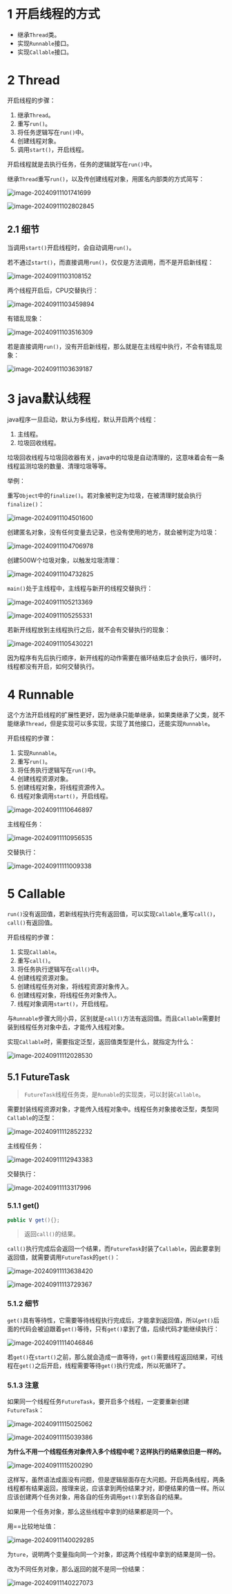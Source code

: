 # 1 开启线程的方式

- 继承`Thread`类。
- 实现`Runnable`接口。
- 实现`Callable`接口。



# 2 Thread

开启线程的步骤：

1. 继承`Thread`。
2. 重写`run()`。
3. 将任务逻辑写在`run()`中。
4. 创建线程对象。
5. 调用`start()`，开启线程。

开启线程就是去执行任务，任务的逻辑就写在`run()`中。

继承`Thread`重写`run()`，以及传创建线程对象，用匿名内部类的方式简写：

![image-20240911101741699](assets/image-20240911101741699.png)

![image-20240911102802845](assets/image-20240911102802845.png)

## 2.1 细节

当调用`start()`开启线程时，会自动调用`run()`。

若不通过`start()`，而直接调用`run()`，仅仅是方法调用，而不是开启新线程：

![image-20240911103108152](assets/image-20240911103108152.png)

两个线程开启后，CPU交替执行：

![image-20240911103459894](assets/image-20240911103459894.png)

有错乱现象：

![image-20240911103516309](assets/image-20240911103516309.png)

若是直接调用`run()`，没有开启新线程，那么就是在主线程中执行，不会有错乱现象：

![image-20240911103639187](assets/image-20240911103639187.png)



# 3 java默认线程

java程序一旦启动，默认为多线程，默认开启两个线程：

1. 主线程。
2. 垃圾回收线程。

垃圾回收线程与垃圾回收器有关，java中的垃圾是自动清理的，这意味着会有一条线程监测垃圾的数量、清理垃圾等等。

举例：

重写`Object`中的`finalize()`。若对象被判定为垃圾，在被清理时就会执行`finalize()`：

![image-20240911104501600](assets/image-20240911104501600.png)

创建匿名对象，没有任何变量去记录，也没有使用的地方，就会被判定为垃圾：

![image-20240911104706978](assets/image-20240911104706978.png)

创建500W个垃圾对象，以触发垃圾清理：

![image-20240911104732825](assets/image-20240911104732825.png)

`main()`处于主线程中，主线程与新开的线程交替执行：

![image-20240911105213369](assets/image-20240911105213369.png)

![image-20240911105255331](assets/image-20240911105255331.png)

若新开线程放到主线程执行之后，就不会有交替执行的现象：

![image-20240911105430221](assets/image-20240911105430221.png)

因为程序有先后执行顺序，新开线程的动作需要在循环结束后才会执行，循环时，线程都没有开启，如何交替执行。



# 4 Runnable

这个方法开启线程的扩展性更好，因为继承只能单继承，如果类继承了父类，就不能继承`Thread`，但是实现可以多实现，实现了其他接口，还能实现`Runnable`。

开启线程的步骤：

1. 实现`Runnable`。
2. 重写`run()`。
3. 将任务执行逻辑写在`run()`中。
4. 创建线程资源对象。
5. 创建线程对象，将线程资源传入。
6. 线程对象调用`start()`，开启线程。

![image-20240911110646897](assets/image-20240911110646897.png)

主线程任务：

![image-20240911110956535](assets/image-20240911110956535.png)

交替执行：

![image-20240911111009338](assets/image-20240911111009338.png)



# 5 Callable

`run()`没有返回值，若新线程执行完有返回值，可以实现`Callable`,重写`call()`，`call()`有返回值。

开启线程的步骤：

1. 实现`Callable`。
2. 重写`call()`。
3. 将任务执行逻辑写在`call()`中。
4. 创建线程资源对象。
5. 创建线程任务对象，将线程资源对象传入。
6. 创建线程对象，将线程任务对象传入。
7. 线程对象调用`start()`，开启线程。

与`Runnable`步骤大同小异，区别就是`call()`方法有返回值。而且`Callable`需要封装到线程任务对象中去，才能传入线程对象。

实现`Callable`时，需要指定泛型，返回值类型是什么，就指定为什么：

![image-20240911112028530](assets/image-20240911112028530.png)

## 5.1 FutureTask

> `FutureTask`线程任务类，是`Runable`的实现类，可以封装`Callable`。

需要封装线程资源对象，才能传入线程对象中。线程任务对象接收泛型，类型同`Callable`的泛型：

![image-20240911112852232](assets/image-20240911112852232.png)

主线程任务：

![image-20240911112943383](assets/image-20240911112943383.png)

交替执行：

![image-20240911113317996](assets/image-20240911113317996.png)

### 5.1.1 get()

```java
public V get(){};
```

> 返回`call()`的结果。

`call()`执行完成后会返回一个结果，而`FutureTask`封装了`Callable`，因此要拿到返回值，就需要调用`FutureTask`的`get()`：

![image-20240911113638420](assets/image-20240911113638420.png)

![image-20240911113729367](assets/image-20240911113729367.png)

### 5.1.2 细节

`get()`具有等待性，它需要等待线程执行完成后，才能拿到返回值，所以`get()`后面的代码会被迫跟着`get()`等待，只有`get()`拿到了值，后续代码才能继续执行：

![image-20240911114046846](assets/image-20240911114046846.png)

若`get()`在`start()`之前，那么就会造成一直等待，`get()`需要线程返回结果，可线程在`get()`之后开启，线程需要等待`get()`执行完成，所以死循环了。

### 5.1.3 注意

如果同一个线程任务`FutureTask`，要开启多个线程，一定要重新创建`FutureTask`：

![image-20240911115025062](assets/image-20240911115025062.png)

![image-20240911115039386](assets/image-20240911115039386.png)

**为什么不用一个线程任务对象传入多个线程中呢？这样执行的结果依旧是一样的。**

![image-20240911115200290](assets/image-20240911115200290.png)

这样写，虽然语法成面没有问题，但是逻辑层面存在大问题。开启两条线程，两条线程都有结果返回，按理来说，应该拿到两份结果才对，即便结果的值一样。所以应该创建两个任务对象，用各自的任务调用`get()`拿到各自的结果。

如果用一个任务对象，那么这些线程中拿到的结果都是同一个。

用==比较地址值：

![image-20240911140029285](assets/image-20240911140029285.png)

为`ture`，说明两个变量指向同一个对象，即这两个线程中拿到的结果是同一份。

改为不同任务对象，那么返回的就不是同一份结果：

![image-20240911140227073](assets/image-20240911140227073.png)